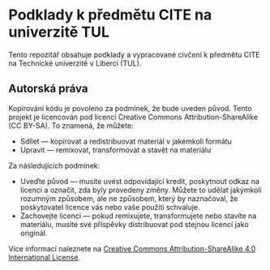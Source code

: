 # Podklady k předmětu CITE na univerzitě TUL

Tento repozitář obsahuje podklady a vypracované civčení k předmětu CITE na Technické univerzitě v Liberci (TUL).

## Autorská práva

Kopírování kódu je povoleno za podmínek, že bude uveden původ. Tento projekt je licencován pod licencí Creative Commons Attribution-ShareAlike (CC BY-SA). To znamená, že můžete:

- Sdílet — kopírovat a redistribuovat materiál v jakémkoli formátu
- Upravit — remixovat, transformovat a stavět na materiálu

Za následujících podmínek:

- Uveďte původ — musíte uvést odpovídající kredit, poskytnout odkaz na licenci a označit, zda byly provedeny změny. Můžete to udělat jakýmkoli rozumným způsobem, ale ne způsobem, který by naznačoval, že poskytovatel licence vás nebo vaše použití schvaluje.
- Zachovejte licenci — pokud remixujete, transformujete nebo stavíte na materiálu, musíte své příspěvky distribuovat pod stejnou licencí jako originál.

Více informací naleznete na [Creative Commons Attribution-ShareAlike 4.0 International License](https://creativecommons.org/licenses/by-sa/4.0/).
